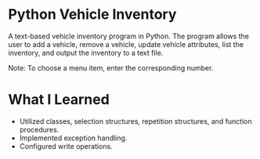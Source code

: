 # Python Vehicle Inventory 

A text-based vehicle inventory program in Python. The program allows the user to add a vehicle, remove a vehicle, update vehicle attributes, list the inventory, and output the inventory to a text file.

Note: To choose a menu item, enter the corresponding number.

# What I Learned

* Utilized classes, selection structures, repetition structures, and function procedures.
* Implemented exception handling.
* Configured write operations.
